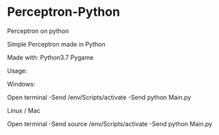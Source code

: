 # Perceptron-Python
Perceptron on python

Simple Perceptron made in Python


Made with:
Python3.7
Pygame


Usage:

Windows: 

Open terminal
-Send /env/Scripts/activate
-Send python Main.py

Linux / Mac

Open terminal
-Send source /env/Scripts/activate
-Send python Main.py
